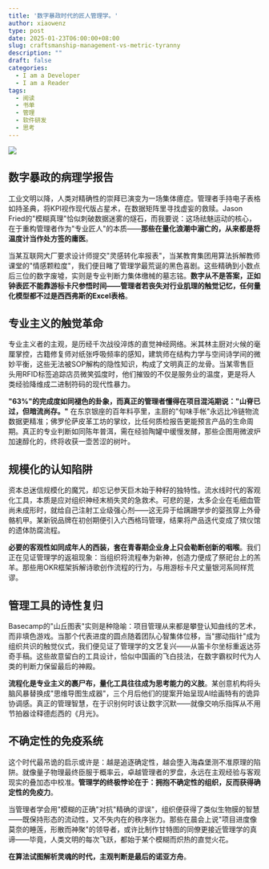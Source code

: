 ```yaml
---
title: '数字暴政时代的匠人管理学。'
author: xiaowenz
type: post
date: 2025-01-23T06:00:00+08:00
slug: craftsmanship-management-vs-metric-tyranny
description: ""
draft: false
categories:
  - I am a Developer
  - I am a Reader
tags:
  - 阅读
  - 书单
  - 管理
  - 软件研发
  - 思考
---
```


![](https://cdn.sa.net/2025/01/24/rCBhxSXqLHsVIUl.png)

## 数字暴政的病理学报告

工业文明以降，人类对精确性的崇拜已演变为一场集体癔症。管理者手持电子表格如持圣典，将KPI视作现代版占星术，在数据矩阵里寻找虚妄的救赎。Jason Fried的"模糊真理"恰似刺破数据迷雾的燧石，而我要说：这场祛魅运动的核心，在于重构管理者作为"专业匠人"的本质——**那些在量化浪潮中溺亡的，从来都是将温度计当作处方签的庸医**。

当某互联网大厂要求设计师提交"灵感转化率报表"，当某教育集团用算法拆解教师课堂的"情感颗粒度"，我们便目睹了管理学最荒诞的黑色喜剧。这些精确到小数点后三位的数字废墟，实则是专业判断力集体缴械的墓志铭。**数字从不是答案，正如钟表匠不能靠游标卡尺参悟时间——管理者若丧失对行业肌理的触觉记忆，任何量化模型都不过是西西弗斯的Excel表格**。

## 专业主义的触觉革命

专业主义者的主观，是历经千次战役淬炼的直觉神经网络。米其林主厨对火候的毫厘掌控，古籍修复师对纸张呼吸频率的感知，建筑师在结构力学与空间诗学间的微妙平衡，这些无法被SOP解构的隐性知识，构成了文明真正的龙骨。当某零售巨头用RFID标签追踪店员微笑弧度时，他们摧毁的不仅是服务业的温度，更是将人类经验降维成二进制符码的现代性暴力。

**"63%"的完成度如同褪色的卦象，而真正的管理者懂得在项目混沌期说："山脊已过，但暗流尚存。"** 在东京银座的百年料亭里，主厨的"旬味手帐"永远比冷链物流数据更精准；佛罗伦萨皮革工坊的掌纹，比任何质检报告更能预言产品的生命周期。真正的专业判断如同陈年普洱，需在经验陶罐中缓慢发酵，那些企图用微波炉加速醇化的，终将收获一壶苦涩的树叶。


## 规模化的认知陷阱

资本总迷信规模化的魔咒，却忘记参天巨木始于种籽的独特性。流水线时代的客观化工具，本质是应对组织神经末梢失灵的急救术。可悲的是，太多企业在毛细血管尚未成形时，就给自己注射工业级强心剂——这无异于给蹒跚学步的婴孩穿上外骨骼机甲。某新锐品牌在初创期便引入六西格玛管理，结果将产品迭代变成了殡仪馆的遗体防腐流程。

**必要的客观性如同成年人的西装，套在青春期企业身上只会勒断创新的咽喉**。我们正在见证管理学的返祖现象：当组织将流程奉为新神，创造力便成了祭祀台上的羔羊。那些用OKR框架拆解诗歌创作流程的行为，与用游标卡尺丈量银河系同样荒谬。


## 管理工具的诗性复归

Basecamp的"山丘图表"实则是种隐喻：项目管理从来都是攀登认知曲线的艺术，而非填色游戏。当那个代表进度的圆点随着团队心智集体位移，当"挪动指针"成为组织共识的触觉仪式，我们便见证了管理学的文艺复兴——从笛卡尔坐标重返达芬奇手稿。这些故意留白的工具设计，恰似中国画的飞白技法，在数字霸权时代为人类的判断力保留最后的神殿。

**流程化是专业主义的裹尸布，量化工具往往成为思考能力的义肢**。某创意机构将头脑风暴替换成"思维导图生成器"，三个月后他们的提案开始呈现AI绘画特有的诡异协调感。真正的管理智慧，在于识别何时该让数字沉默——就像交响乐指挥从不用节拍器诠释德彪西的《月光》。



## 不确定性的免疫系统

这个时代最吊诡的启示或许是：越是追逐确定性，越会堕入海森堡测不准原理的陷阱。就像量子物理最终臣服于概率云，卓越管理者的罗盘，永远在主观经验与客观现实的叠加态中校准。**管理学的终极悖论在于：拥抱不确定性的组织，反而获得确定性的免疫力**。

当管理者学会用"模糊的正确"对抗"精确的谬误"，组织便获得了类似生物膜的智慧——既保持形态的流动性，又不失内在的秩序张力。那些在晨会上说"项目进度像莫奈的睡莲，形散而神聚"的领导者，或许比制作甘特图的同僚更接近管理学的真谛——毕竟，人类文明的每次飞跃，都始于某个模糊而炽热的直觉火花。

**在算法试图解析灵魂的时代，主观判断是最后的诺亚方舟**。

